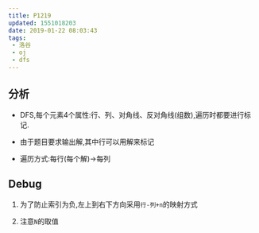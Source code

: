 ```yaml
---
title: P1219
updated: 1551018203
date: 2019-01-22 08:03:43
tags:
 - 洛谷
 - oj
 - dfs
---
```

## 分析

 - DFS,每个元素4个属性:行、列、对角线、反对角线(组数),遍历时都要进行标记.

 - 由于题目要求输出解,其中行可以用解来标记

 - 遍历方式:每行(每个解)$\to$每列

## Debug

1. 为了防止索引为负,左上到右下方向采用`行-列+n`的映射方式

2. 注意`N`的取值
